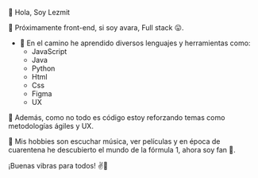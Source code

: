 👋 Hola, Soy Lezmit

👀 Próximamente front-end, si soy avara, Full stack 😛.
- 💞️ En el camino he aprendido diversos lenguajes y herramientas como:
     - JavaScript
     - Java
     - Python
     - Html
     - Css
     - Figma
     - UX
   
🧐 Además, como no todo es código estoy reforzando temas como metodologías ágiles y UX.

🦄 Mis hobbies son escuchar música, ver películas y en época de cuarentena he descubierto el mundo de la fórmula 1, ahora soy fan 🤣.
   
   
¡Buenas vibras para todos! ✌🙌
   
<!---
lezmitdev/lezmitdev is a ✨ special ✨ repository because its `README.md` (this file) appears on your GitHub profile.
You can click the Preview link to take a look at your changes.
--->
